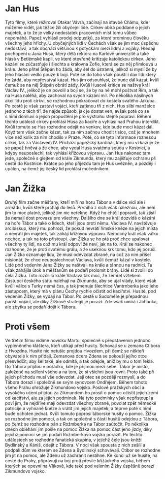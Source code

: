 # Jan Hus

Tyto filmy, které režíroval Otakar Vávra, začínají na stavbě Chámu, kde můžeme vidět, jak těžce žili obyčejní lidé. Církev obírá poddané o jejich majetek, a to že je velký nedostatek pracovních míst tomu vůbec nepomáhá. Papež vyhlásil prodej odpustků, za které prominou člověku všechny jeho hříchy. U obyčejných lidí v Čechách však se jim moc úspěchu nedostává, a tak dochází většinou k potyčkám mezi lidmi a vojáky. Hledají pochopení u Jana Husa, který dělá rektora na Karlově univerzitě a také hlásá v Betlémské kapli, ve které otevřeně kritizuje katolickou církev. Jeho kázání se zúčastňuje i šlechta a královna Žofie, která se za něj přimlouvá u krále. 
Jeho přítel Štěpán ho žádá, aby šel do ústranní, jelikož si myslí že by jeho hlásání vedlo pouze k boji. Poté se do toho však pouští i dav lidí který ho žádá, aby nepřestával kázat. Hus jim odsouhlasí, že bude dál kázat, kvůli čemuž se na něj Štěpán obrátí zády. Kvůli Husově kritice se naštve král Václav IV., jelikož je on povolil a bojí se, že by na ně mohl poštvat Řím, a tak na Husa naléhá, aby zachoval na svých kázání mír.
Po několika násilných akcí lidu proti církvi, se rozhodnou pokračovat do kostela svatého Jakuba. Po cestě je však zastaví vojáci, kteří zatknou tři z nich. Hus slíbí manželce jednoho z těch tří, že najde způsob, jak je dostat ven, avšak poté co se s nimi domluví o jejich propuštění je pro výstrahu stejně popraví. Během těchto událostí církev prohlásí Husa za kacíře a vyhlásí nad Prahou interdikt. Kvůli tomuto se Hus rozhodne odejít na venkov, kde bude moci kázat dál. Když tam však začne kázat, tak za ním začnou chodit tisíce, což je mnohem více než kolik za ním chodilo v Praze.
Poté, co se tyto informace roznesou církvi, tak za Václavem IV. Přichází papežský kardinál, který mu vzkazuje že se papež hněvá a že chce, aby vydal Husa svatému soudu v Kostnici, a kdyby neuposlechl, tak vyhlásí křížovou výpravu. Jan Hus nakonec tam jede, společně s glejtem od krále Zikmunda, který mu zajišťuje ochranu při cestě do Kostnice. Krátce po jeho příjezdu tam je Hus uvězněn, a později i upálen, na čemž jej český lid prohlásí mučedníkem.

# Jan Žižka

Druhý film začne měšťany, kteří míří na horu Tábor a v dálce vidí ale i armádu, kvůli které prchají do lesů. Prvního z nich však naleznou, ale není jim to moc platné, jelikož jim nic neřekne. Když ho chtějí popravit, tak zjistí že nemají dost provazu pro všechny. Dalšího dne se král dozvídá o kázání na hoře Tábor a také o lidech, kteří jsou proti němu. Václava IV. navštěvuje arcibiskup, který mu pohrozí, že pokud nevrátí římské kněze na jejich místa a nevrátí jim majetek, tak zahájí křížovou výpravu. Nemocný král však válku nechce, a tak na toto přistoupí. Jan Žižka se ho ptá proč chce upalovat všechny ty lidi, na což mu král odpoví že neví, jak na to. Král se nakonec rozhodne, že je proti svatému grálu, a že useknou krk tomu, kdo jej poruší. Jan Žižka oznamuje lidu, že musí odevzdat zbraně, na což za ním přišel misionář, že chce neuposlechnout Václava, kvůli čemuž kázal v kostele. Lidé pod vedením Jana Žižky se naštvali na krále a táhnou na radnici. Ta však zahájila útok a měšťanům se podaří prolomit brány. Lidé si zvolili do čela Žižku. Toto rozčílilo krále Václava tak moc, že zemřel vztekem.  Zástupci českého státu naléhají na Zikmunda, aby se ujal vlády, které však kvůli válce s Turky nemá čas, a tak jmenuje šlechtice Vantrnberka jako jeho zástupcem, který má v plánu Čechy rychle očistit od kacířství.
Husité, pod vedením Žižky, se vydají na Tábor. Po cestě u Sudoměře je přepadnou panští vojáci, ale díky Žižkově strategii je porazí. Zde však umírá i Johanka, ale zbytku se podaří dojít k Táboru.

# Proti všem

Ve třetím filmu vidíme novicku Martu, společně s představením jednoho vypleněného kláštera, kteří utíkají před husity. Schovají se u zemana Ctibora z Hvozdna. Husité nic netušíc projdou Hvozdem, při čemž se někteří obyvatelé k nim přidají. Zemanova dcera Zdena se pokouší jejího otce přesvědčit, aby šel také, ale odmítá, a tak odejde, aniž by mu o tom řekla. Do Tábora přijdou v pořádku, kde je přijmou mezi sebe. Tábor je místo, založené na sdílení všeho a na tom, že si všichni jsou rovni. Proto také při jejich příchodu musí vše odevzdat. Její otec se později rozmyslí, a do Tábora dorazí i společně se svým synovcem Ondřejem.
Během tohoto všeho Prahu ohrožuje Zikmundovo vojsko. Poslové pražských obcí a vysokého učení přijdou za Zikmundem ho prosit o pomoc očistit jejich zemi od kacířství, ale za jejich podmínek. Na tyto podmínky však nepřistoupí a poví jim, že nejdříve mají odevzdat všechny zbraně, povolat zpět německé patricije a vyhnané kněze a vrátit jim jejich majetek, a teprve poté s nimi bude ochoten jednat. Kvůli tomuto poprosí táborské husity o pomoc.
Žižka se rozhodne jim pomoci, a tak on společně s částí husitů odejdou z Tábora, po čemž se rozhodne pán z Rožmberka na Tábor zaútočit. Po několika dnech obléhání jim pošle na pomoc Žižka na pomoc část jeho jízdy, díky jejichž pomoci se jim podaří Rožmberkovo vojsko porazit. Po těchto událostech se rozhodne fanatická skupina, v jejichž čele jsou kněží Bydlinský a Kániš, odejít z Tábora. V noci však spousta z nich zešílí a podpálí dům ve kterém se Zdena a Bydlinský schovávají. Ctibor se rozhodne jim jít na pomoc, ale Zdenu už zachránit nestihne.
Ke konci už se husité, na cestě do Prahy, připravují na boj proti přesile křižáckého vojska, během kterých se opevní na Vítkově, kde také pod velením Žižky úspěšně porazí Zikmundovo vojsko.